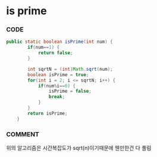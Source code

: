 # is prime

### CODE

```java
public static boolean isPrime(int num) {
		if(num==1) {
			return false;
		}

		int sqrtN = (int)Math.sqrt(num);
		boolean isPrime = true;
		for(int i = 2; i <= sqrtN; i++) {
			if(num%i==0) {
				isPrime = false;
				break;
			}
		}
		return isPrime;
	}
```

### COMMENT

위의 알고리즘은 시간복잡도가 sqrt\(n\)이기때문에 웬만한건 다 풀림


